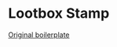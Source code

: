 # Lootbox Stamp

[Original boilerplate](https://github.com/covalence-io/barebones-react-typescript-express)